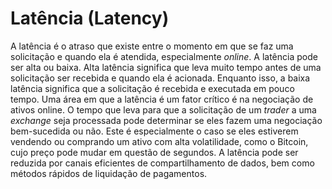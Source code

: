 # Latência (Latency)

A latência é o atraso que existe entre o momento em que se faz uma solicitação e quando ela é atendida, especialmente _online_. A latência pode ser alta ou baixa. Alta latência significa que leva muito tempo antes de uma solicitação ser recebida e quando ela é acionada. Enquanto isso, a baixa latência significa que a solicitação é recebida e executada em pouco tempo. Uma área em que a latência é um fator crítico é na negociação de ativos online. O tempo que leva para que a solicitação de um _trader_ a uma _exchange_ seja processada pode determinar se eles fazem uma negociação bem-sucedida ou não. Este é especialmente o caso se eles estiverem vendendo ou comprando um ativo com alta volatilidade, como o Bitcoin, cujo preço pode mudar em questão de segundos. A latência pode ser reduzida por canais eficientes de compartilhamento de dados, bem como métodos rápidos de liquidação de pagamentos.